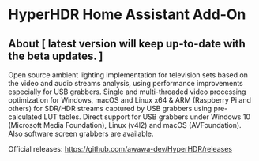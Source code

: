 # HyperHDR Home Assistant Add-On

## About [ latest version will keep up-to-date with the beta updates. ]
Open source ambient lighting implementation for television sets based on the video and audio streams analysis, using performance improvements especially for USB grabbers. Single and multi-threaded video processing optimization for Windows, macOS and Linux x64 & ARM (Raspberry Pi and others) for SDR/HDR streams captured by USB grabbers using pre-calculated LUT tables. Direct support for USB grabbers under Windows 10 (Microsoft Media Foundation), Linux (v4l2) and macOS (AVFoundation). Also software screen grabbers are available.

Official releases:
https://github.com/awawa-dev/HyperHDR/releases
